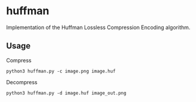 # huffman

Implementation of the Huffman Lossless Compression Encoding algorithm.

## Usage

 Compress

`python3 huffman.py -c image.png image.huf`

 Decompress

`python3 huffman.py -d image.huf image_out.png`
